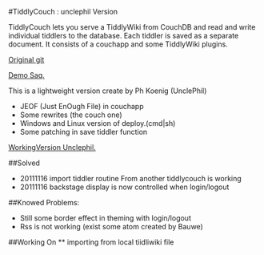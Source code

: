 #TiddlyCouch : unclephil Version

TiddlyCouch lets you serve a TiddlyWiki from CouchDB and read and write individual tiddlers to the database. Each tiddler is saved as a separate document.
It consists of a couchapp and some TiddlyWiki plugins.

[Original git](https://github.com/saqimtiaz/TiddlyCouch)

[Demo Saq.](http://saq.couchone.com/tiddlydb/_design/tiddlycouch/_list/tiddlywiki/tiddlers)


This is a lightweight version create by Ph Koenig (UnclePhil)

* JEOF (Just EnOugh File) in couchapp
* Some rewrites (the couch one)
* Windows and Linux version of deploy.(cmd|sh)
* Some patching in save tiddler function

[WorkingVersion Unclephil.](http://tc.unclephil.net)

##Solved
* 20111116 import tiddler routine From another tiddlycouch is working
* 20111116 backstage display is now controlled when login/logout

##Knowed Problems:
* Still some border effect in theming with login/logout
* Rss is not working (exist some atom created by Bauwe)

##Working On
** importing from local tiidliwiki file
